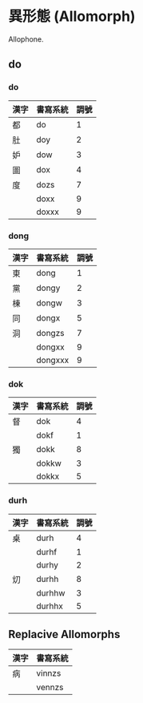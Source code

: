 # 異形態 (Allomorph)

Allophone.

## do

### do

| 漢字 | 書寫系統 | 調號 |
| :--- | :--- | :--- |
| 都 | do | 1 |
| 肚 | doy | 2 |
| 妒 | dow | 3 |
| 圖 | dox | 4 |
| 度 | dozs | 7 |
|| doxx | 9 |
|| doxxx | 9 |

### dong

| 漢字 | 書寫系統 | 調號 |
| :--- | :--- | :--- |
| 東 | dong | 1 |
| 黨 | dongy | 2 |
| 棟 | dongw | 3 |
| 同 | dongx | 5 |
| 洞 | dongzs | 7 |
|| dongxx | 9 |
|| dongxxx | 9 |

### dok

| 漢字 | 書寫系統 | 調號 |
| :--- | :--- | :--- |
| 督 | dok | 4 |
|| dokf | 1 |
| 獨 | dokk | 8 |
|| dokkw | 3 |
|| dokkx | 5 |

### durh

| 漢字 | 書寫系統 | 調號 |
| :--- | :--- | :--- |
| 桌 | durh | 4 |
|| durhf | 1 |
|| durhy | 2 |
| 灱 | durhh | 8 |
|| durhhw | 3 |
|| durhhx | 5 |

## Replacive Allomorphs

| 漢字 | 書寫系統 |
| :--- | :--- |
| 病 | vinnzs |
|| vennzs |
